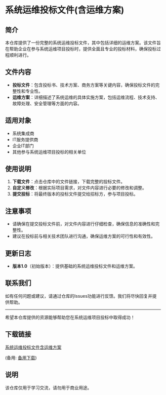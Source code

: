 # 系统运维投标文件(含运维方案)

## 简介

本仓库提供了一份完整的系统运维投标文件，其中包括详细的运维方案。该文件旨在帮助企业在参与系统运维项目投标时，提供全面且专业的投标材料，确保投标过程顺利进行。

## 文件内容

- **投标文件**：包含投标书、技术方案、商务方案等关键内容，确保投标文件的完整性和专业性。
- **运维方案**：详细描述了系统运维的具体实施方案，包括运维流程、技术支持、故障处理、安全管理等方面的内容。

## 适用对象

- 系统集成商
- IT服务提供商
- 企业IT部门
- 其他参与系统运维项目投标的相关单位

## 使用说明

1. **下载文件**：点击仓库中的文件链接，下载完整的投标文件。
2. **自定义修改**：根据实际项目需求，对文件内容进行必要的修改和调整。
3. **提交投标**：将最终版本的投标文件提交给招标方，参与项目投标。

## 注意事项

- 请确保在提交投标文件前，对文件内容进行仔细检查，确保信息的准确性和完整性。
- 建议在投标前与相关技术团队进行沟通，确保运维方案的可行性和有效性。

## 更新日志

- **版本1.0**（初始版本）：提供基础的系统运维投标文件和运维方案。

## 联系我们

如有任何问题或建议，请通过仓库的Issues功能进行反馈。我们将尽快回复并提供帮助。

---

希望本仓库提供的资源能够帮助您在系统运维项目投标中取得成功！

## 下载链接
[系统运维投标文件含运维方案](https://pan.quark.cn/s/13e1aa49012d) 

(备用: [备用下载](https://pan.baidu.com/s/1opVoZ121cE4fVh2eRHjn9g?pwd=1234))

## 说明

该仓库仅用于学习交流，请勿用于商业用途。
